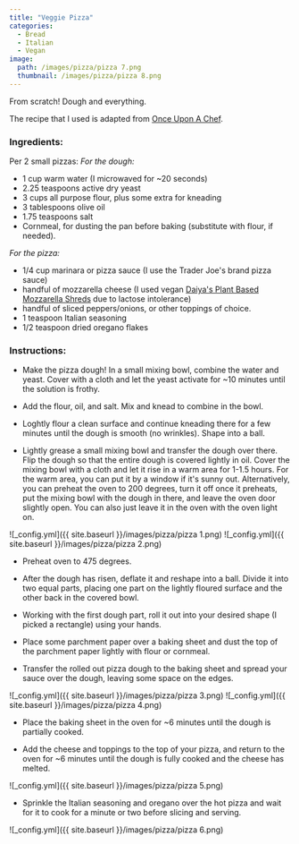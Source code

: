 ```yaml
---
title: "Veggie Pizza"
categories:
  - Bread
  - Italian
  - Vegan
image:
  path: /images/pizza/pizza 7.png
  thumbnail: /images/pizza/pizza 8.png
---
```


From scratch! Dough and everything.

The recipe that I used is adapted from [Once Upon A Chef](https://www.onceuponachef.com/how-to/pizza-dough-recipe.html).

### Ingredients:

Per 2 small pizzas:
_For the dough:_

* 1 cup warm water (I microwaved for ~20 seconds)
* 2.25 teaspoons active dry yeast
* 3 cups all purpose flour, plus some extra for kneading
* 3 tablespoons olive oil
* 1.75 teaspoons salt
* Cornmeal, for dusting the pan before baking (substitute with flour, if needed).

_For the pizza:_
* 1/4 cup marinara or pizza sauce (I use the Trader Joe's brand pizza sauce)
* handful of mozzarella cheese (I used vegan [Daiya's Plant Based Mozzarella Shreds](https://www.kroger.com/p/daiya-dairy-free-mozzarella-style-shreds/0087145900320) due to lactose intolerance)
* handful of sliced peppers/onions, or other toppings of choice.
* 1 teaspoon Italian seasoning 
* 1/2 teaspoon dried oregano flakes

### Instructions:

* Make the pizza dough! In a small mixing bowl, combine the water and yeast. Cover with a cloth and let the yeast activate for ~10 minutes until the solution is frothy.

* Add the flour, oil, and salt. Mix and knead to combine in the bowl.

* Loghtly flour a clean surface and continue kneading there for a few minutes until the dough is smooth (no wrinkles). Shape into a ball.

* Lightly grease a small mixing bowl and transfer the dough over there. Flip the dough so that the entire dough is covered lightly in oil. Cover the mixing bowl with a cloth and let it rise in a warm area for 1-1.5 hours. For the warm area, you can put it by a window if it's sunny out. Alternatively, you can preheat the oven to 200 degrees, turn it off once it preheats, put the mixing bowl with the dough in there, and leave the oven door slightly open. You can also just leave it in the oven with the oven light on.

![_config.yml]({{ site.baseurl }}/images/pizza/pizza 1.png)
![_config.yml]({{ site.baseurl }}/images/pizza/pizza 2.png)

* Preheat oven to 475 degrees.

* After the dough has risen, deflate it and reshape into a ball. Divide it into two equal parts, placing one part on the lightly floured surface and the other back in the covered bowl.

* Working with the first dough part, roll it out into your desired shape (I picked a rectangle) using your hands. 

* Place some parchment paper over a baking sheet and dust the top of the parchment paper lightly with flour or cornmeal. 

* Transfer the rolled out pizza dough to the baking sheet and spread your sauce over the dough, leaving some space on the edges.

![_config.yml]({{ site.baseurl }}/images/pizza/pizza 3.png)
![_config.yml]({{ site.baseurl }}/images/pizza/pizza 4.png)

* Place the baking sheet in the oven for ~6 minutes until the dough is partially cooked.

* Add the cheese and toppings to the top of your pizza, and return to the oven for ~6 minutes until the dough is fully cooked and the cheese has melted.

![_config.yml]({{ site.baseurl }}/images/pizza/pizza 5.png)

* Sprinkle the Italian seasoning and oregano over the hot pizza and wait for it to cook for a minute or two before slicing and serving.

![_config.yml]({{ site.baseurl }}/images/pizza/pizza 6.png)

